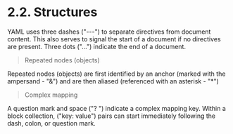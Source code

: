 # 2.2. Structures

YAML uses three dashes ("---") to separate directives from document content.
This also serves to signal the start of a document if no directives are present.
Three dots ("...") indicate the end of a document.

> Repeated nodes (objects)

Repeated nodes (objects) are first identified by an anchor (marked with the ampersand - "&")
and are then aliased (referenced with an asterisk - "*")

> Complex mapping

A question mark and space ("? ") indicate a complex mapping key. 
Within a block collection, ("key: value") pairs can start immediately following the dash, colon, or question mark.
